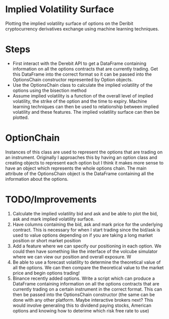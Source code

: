 # Implied Volatility Surface
Plotting the implied volatility surface of options on the Deribit cryptocurrency derivatives exchange using machine learning techniques.


# Steps
- First interact with the Derebit API to get a DataFrame containing information on all the options contracts that are currently trading. Get this DataFrame into the correct format so it can be passed into the OptionsChain constructor
represented by Option objects.
- Use the OptionsChain class to calculate the implied volatility of the options using the bisection method
- Assume implied volatility is a function of the overall level of implied volatility, the strike of the option and the time to expiry. Machine learning techniques can then be used to relationship between implied volatility and these features. The implied volatility surface can then be plotted.

# OptionChain
Instances of this class are used to represent the options that are trading on an instrument.
Originally I approaches this by having an option class and creating objects to represent each option but I think it makes
more sense to have an object which represents the whole options chain. The main attribute of the OptionsChain object is the
DataFrame containing all the information about the options.

# TODO/Improvements
1. Calculate the implied volatility bid and ask and be able to plot the bid, ask and mark implied volatility surface.
2. Have columns containing the bid, ask and mark price for the underlying contract. This is necessary for when I start trading since the bid/ask is used to value options depending on if you are taking a long market position or short market position
3. Add a feature where we can specify our positioning in each option. We could then have something like the interface of the volcube simulator where we can view our position and overall exposure. W
4. Be able to use a forecast volatility to determine the theoretical value of all the options. We can then compare the theoretical value to the market price and begin options trading!
5. Binance recently added options. Write a script which can produce a DataFrame containing information on all the options contracts that are currently trading on a certain instrument in the correct format. This can then be passed into the OptionsChain
constructor (the same can be done with any other platform. Maybe interactive brokers next? This would involve generaling this to dividend paying stocks, American options and knowing how to deterime which risk free rate to use)
